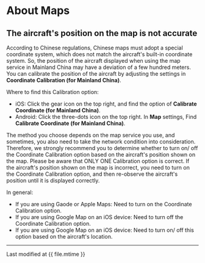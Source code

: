 # About Maps

## The aircraft's position on the map is not accurate

According to Chinese regulations, Chinese maps must adopt a special coordinate system, which does not match the aircraft's built-in coordinate system. So, the position of the aircraft displayed when using the map service in Mainland China may have a deviation of a few hundred meters. You can calibrate the position of the aircraft by adjusting the settings in **Coordinate Calibration (for Mainland China)**.

Where to find this Calibration option:

* iOS: Click the gear icon on the top right, and find the option of **Calibrate Coordinate (for Mainland China)**.
* Android: Click the three-dots icon on the top right. In **Map** settings, Find **Calibrate Coordinate (for Mainland China)**.

The method you choose depends on the map service you use, and sometimes, you also need to take the network condition into consideration. Therefore, we strongly recommend you to determine whether to turn on/ off the Coordinate Calibration option based on the aircraft's position shown on the map. Please be aware that ONLY ONE Calibration option is correct. If the aircraft's position  shown on the map is incorrect, you need to turn on the Coordinate Calibration option, and then re-observe the aircraft's position until it is displayed correctly.

In general:

* If you are using Gaode or Apple Maps: Need to turn on the Coordinate Calibration option.
* If you are using Google Map on an iOS device: Need to turn off the Coordinate Calibration option.
* If you are using Google Map on an iOS device: Need to turn on/ off this option based on the aircraft's location.

---

Last modified at {{ file.mtime }}
